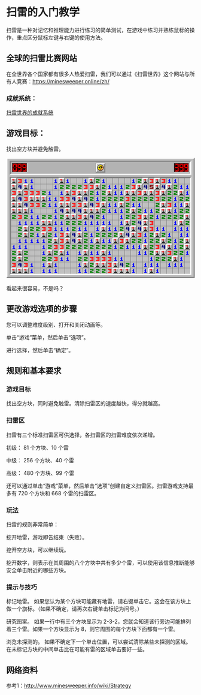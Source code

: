 # 扫雷的入门教学

扫雷是一种对记忆和推理能力进行练习的简单测试，在游戏中练习并熟练鼠标的操作，重点区分鼠标左键与右键的使用方法。

## 全球的扫雷比赛网站

在全世界各个国家都有很多人热爱扫雷，我们可以通过《扫雷世界》这个网站与所有人竞赛：https://minesweeper.online/zh/

### 成就系统：

[扫雷世界的成就系统](./minesweeper/achievement.png)

## 游戏目标：

找出空方块并避免触雷。

![高级扫雷成功画面](./minesweeper/411525803-hd-32.png)

看起来很容易，不是吗？

## 更改游戏选项的步骤

您可以调整难度级别、打开和关闭动画等。

单击“游戏”菜单，然后单击“选项”。

进行选择，然后单击“确定”。

## 规则和基本要求

### 游戏目标

找出空方块，同时避免触雷。清除扫雷区的速度越快，得分就越高。

### 扫雷区

扫雷有三个标准扫雷区可供选择，各扫雷区的扫雷难度依次递增。

初级： 81 个方块、10 个雷

中级： 256 个方块、40 个雷

高级： 480 个方块、99 个雷

还可以通过单击“游戏”菜单，然后单击“选项”创建自定义扫雷区。扫雷游戏支持最多有 720 个方块和 668 个雷的扫雷区。

### 玩法

扫雷的规则非常简单：

挖开地雷，游戏即告结束（失败）。

挖开空方块，可以继续玩。

挖开数字，则表示在其周围的八个方块中共有多少个雷，可以使用该信息推断能够安全单击附近的哪些方块。

### 提示与技巧

标记地雷。 如果您认为某个方块可能藏有地雷，请右键单击它。这会在该方块上做一个旗标。（如果不确定，请再次右键单击标记为问号。）

研究图案。 如果一行中有三个方块显示为 2-3-2，您就会知道该行旁边可能排列着三个雷。如果一个方块显示为 8，则它周围的每个方块下面都有一个雷。

浏览未探测的。 如果不确定下一个单击位置，可以尝试清除某些未探测的区域。在未标记方块的中间单击比在可能有雷的区域单击要好一些。


## 网络资料

参考1：http://www.minesweeper.info/wiki/Strategy